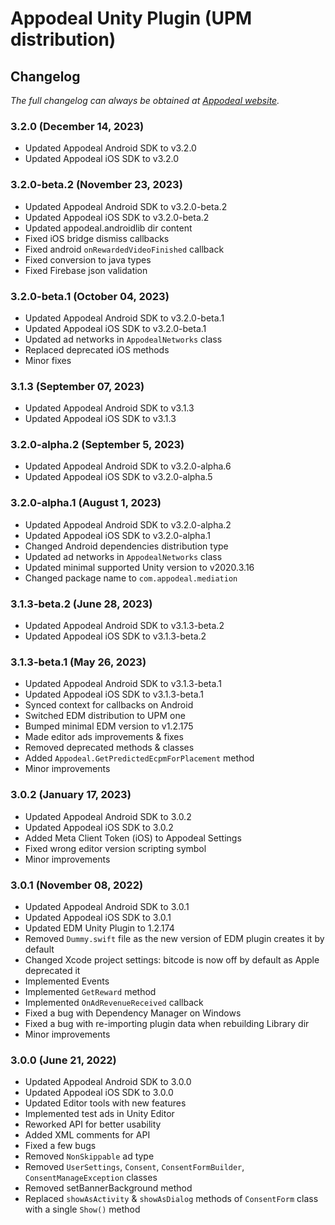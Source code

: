 # Appodeal Unity Plugin (UPM distribution)

## Changelog

*The full changelog can always be obtained at [Appodeal website](https://docs.appodeal.com/unity/changelog).*

### 3.2.0 (December 14, 2023)

+ Updated Appodeal Android SDK to v3.2.0
+ Updated Appodeal iOS SDK to v3.2.0

### 3.2.0-beta.2 (November 23, 2023)

+ Updated Appodeal Android SDK to v3.2.0-beta.2
+ Updated Appodeal iOS SDK to v3.2.0-beta.2
+ Updated appodeal.androidlib dir content
+ Fixed iOS bridge dismiss callbacks
+ Fixed android `onRewardedVideoFinished` callback
+ Fixed conversion to java types
+ Fixed Firebase json validation

### 3.2.0-beta.1 (October 04, 2023)

+ Updated Appodeal Android SDK to v3.2.0-beta.1
+ Updated Appodeal iOS SDK to v3.2.0-beta.1
+ Updated ad networks in `AppodealNetworks` class
+ Replaced deprecated iOS methods
+ Minor fixes

### 3.1.3 (September 07, 2023)

+ Updated Appodeal Android SDK to v3.1.3
+ Updated Appodeal iOS SDK to v3.1.3

### 3.2.0-alpha.2 (September 5, 2023)

+ Updated Appodeal Android SDK to v3.2.0-alpha.6
+ Updated Appodeal iOS SDK to v3.2.0-alpha.5

### 3.2.0-alpha.1 (August 1, 2023)

+ Updated Appodeal Android SDK to v3.2.0-alpha.2
+ Updated Appodeal iOS SDK to v3.2.0-alpha.1
+ Changed Android dependencies distribution type
+ Updated ad networks in `AppodealNetworks` class
+ Updated minimal supported Unity version to v2020.3.16
+ Changed package name to `com.appodeal.mediation`

### 3.1.3-beta.2 (June 28, 2023)

+ Updated Appodeal Android SDK to v3.1.3-beta.2
+ Updated Appodeal iOS SDK to v3.1.3-beta.2

### 3.1.3-beta.1 (May 26, 2023)

+ Updated Appodeal Android SDK to v3.1.3-beta.1
+ Updated Appodeal iOS SDK to v3.1.3-beta.1
+ Synced context for callbacks on Android
+ Switched EDM distribution to UPM one
+ Bumped minimal EDM version to v1.2.175
+ Made editor ads improvements & fixes
+ Removed deprecated methods & classes
+ Added `Appodeal.GetPredictedEcpmForPlacement` method
+ Minor improvements

### 3.0.2 (January 17, 2023)

+ Updated Appodeal Android SDK to 3.0.2
+ Updated Appodeal iOS SDK to 3.0.2
+ Added Meta Client Token (iOS) to Appodeal Settings
+ Fixed wrong editor version scripting symbol
+ Minor improvements

### 3.0.1 (November 08, 2022)

+ Updated Appodeal Android SDK to 3.0.1
+ Updated Appodeal iOS SDK to 3.0.1
+ Updated EDM Unity Plugin to 1.2.174
+ Removed `Dummy.swift` file as the new version of EDM plugin creates it by default
+ Changed Xcode project settings: bitcode is now off by default as Apple deprecated it
+ Implemented Events
+ Implemented `GetReward` method
+ Implemented `OnAdRevenueReceived` callback
+ Fixed a bug with Dependency Manager on Windows
+ Fixed a bug with re-importing plugin data when rebuilding Library dir
+ Minor improvements

### 3.0.0 (June 21, 2022)

+ Updated Appodeal Android SDK to 3.0.0
+ Updated Appodeal iOS SDK to 3.0.0
+ Updated Editor tools with new features
+ Implemented test ads in Unity Editor
+ Reworked API for better usability
+ Added XML comments for API
+ Fixed a few bugs
+ Removed `NonSkippable` ad type
+ Removed `UserSettings`, `Consent`, `ConsentFormBuilder`, `ConsentManageException` classes
+ Removed setBannerBackground method
+ Replaced `showAsActivity` & `showAsDialog` methods of `ConsentForm` class with a single `Show()` method
